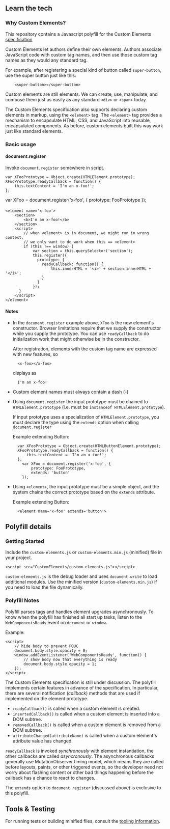 ## Learn the tech

### Why Custom Elements?

This repository contains a Javascript polyfill for the Custom Elements [specification](https://dvcs.w3.org/hg/webcomponents/raw-file/tip/spec/custom/index.html)

Custom Elements let authors define their own elements. Authors associate JavaScript code with custom tag names, and then use those custom tag names as they would any standard tag.

For example, after registering a special kind of button called `super-button`, use the super button just like this:

		<super-button></super-button>

Custom elements are still elements. We can create, use, manipulate, and compose them just as easily as any standard `<div>` or `<span>` today.

The Custom Elements specification also supports declaring custom elements in markup, using the `<element>` tag. The `<element>` tag provides a mechanism to encapsulate HTML, CSS, and JavaScript into reusable, encapsulated components. As before, custom elements built this way work just like standard elements.

### Basic usage

#### document.register

Invoke `document.register` somewhere in script.

	var XFooPrototype = Object.create(HTMLElement.prototype);
	XFooPrototype.readyCallback = function() {
		this.textContent = 'I'm an x-foo!';
	};
  var XFoo = document.register('x-foo', {
  	prototype: FooPrototype
  });
	
#### <element>

	<element name='x-foo'>
		<section>
			<b>I'm an x-foo!</b>
		</section>
		<script>
			// when <element> is in document, we might run in wrong context,
			// we only want to do work when this == <element>
			if (this !== window) {
				var section = this.querySelector('section');
				this.register({
				  prototype: {
				  	readyCallback: function() {
				  		this.innerHTML = '<i>' + section.innerHTML + '</i>';
				  	}
				  }
				});
		  }
		</script>
	</element>

#### Notes

* In the `document.register` example above, `XFoo` is the new element's constructor. Browser limitations require that we supply the constructor while you supply the prototype. You can use `readyCallback` to do initialization work that might otherwise be in the constructor.
     
	After registration, elements with the custom tag name are expressed with new features, so

		<x-foo></x-foo>
	
	displays as

		I'm an x-foo!  

* Custom element names must always contain a dash (-)
* Using `document.register` the input prototype must be chained to `HTMLElement.prototype` (i.e. must be `instanceof HTMLElement.prototype`).

	If input prototype uses a specialization of `HTMLElement.prototype`, you must declare the type using the `extends` option when calling `document.register`
  
	Example extending Button:
	
		var XFooPrototype = Object.create(HTMLButtonElement.prototype);
		XFooPrototype.readyCallback = function() {
			this.textContent = 'I'm an x-foo!';
		};
	      var XFoo = document.register('x-foo', {
	    	  prototype: FooPrototype,
	    	  extends: 'button'
	      });

* Using `<element>`, the input prototype must be a simple object, and the system chains the correct prototype based on the `extends` attribute.
	
	Example extending Button:

		<element name='x-foo' extends='button'>

## Polyfill details

### Getting Started

Include the `custom-elements.js` or `custom-elements.min.js` (minified) file in your project.

	<script src="CustomElements/custom-elements.js"></script>

`custom-elements.js` is the debug loader and uses `document.write` to load additional modules. 
Use the minified version (`custom-elements.min.js`) if you need to load the file dynamically.

### Polyfill Notes

Polyfill parses <element> tags and handles element upgrades asynchronously. To know when the polyfill has
finished all start up tasks, listen to the `WebComponentsReady` event on `document` or `window`.

Example:

	<script>
		// hide body to prevent FOUC
		document.body.style.opacity = 0;
		window.addEventListener('WebComponentsReady', function() {
			// show body now that everything is ready
			document.body.style.opacity = 1;
		});
	</script>

The Custom Elements specification is still under discussion. The polyfill implements certain features in advance of the specification. In particular, there are several notification (_callback_) methods that are used if implemented on the element prototype.

* `readyCallback()` is called when a custom element is created.
* `insertedCallback()` is called when a custom element is inserted into a DOM subtree.
* `removedCallback()` is called when a custom element is removed from a DOM subtree.
* `attributeChanged(attributeName)` is called when a custom element's attribute value has changed

`readyCallback` is invoked _synchronously_ with element instantiation, the other callbacks are called _asyncronously_. The asynchronous callbacks generally use MutationObserver timing model, which means they are called before layouts, paints, or other triggered events, so the developer need not worry about flashing content or other bad things happening before the callback has a chance to react to changes.

The `extends` option to `document.register` (discussed above)  is exclusive to this polyfill.

## Tools & Testing

For running tests or building minified files, consult the [tooling information](http://toolkitchen.github.com/tooling-strategy.html).
